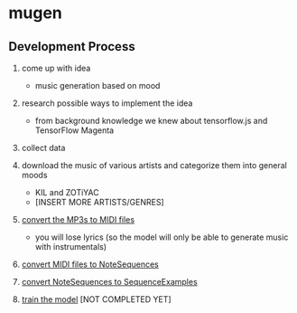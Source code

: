 # mugen

## Development Process

1.  come up with idea

    -   music generation based on mood

2.  research possible ways to implement the idea

    -   from background knowledge we knew about tensorflow.js and TensorFlow Magenta

3.  collect data
4.  download the music of various artists and categorize them into general moods

    -   KIL and ZOTiYAC
    -   [INSERT MORE ARTISTS/GENRES]

5.  [convert the MP3s to MIDI files](https://www.bearaudiotool.com/mp3-to-midi)

    -   you will lose lyrics (so the model will only be able to generate music with instrumentals)

6.  [convert MIDI files to NoteSequences](https://github.com/tensorflow/magenta/blob/master/magenta/scripts/README.md)

7.  [convert NoteSequences to SequenceExamples](https://github.com/tensorflow/magenta/tree/master/magenta/models/melody_rnn#create-sequenceexamples)

8.  [train the model](https://github.com/tensorflow/magenta/tree/master/magenta/models/melody_rnn#train-and-evaluate-the-model) [NOT COMPLETED YET]
